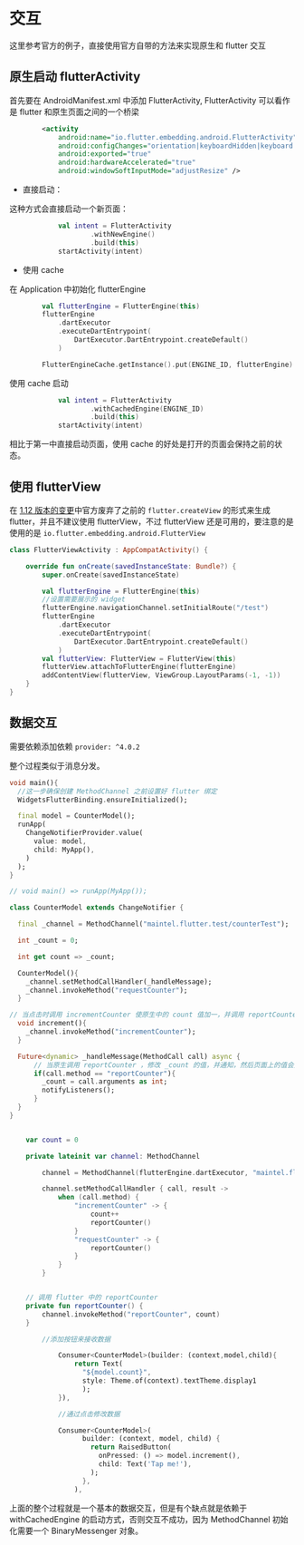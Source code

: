

# 交互

这里参考官方的例子，直接使用官方自带的方法来实现原生和 flutter 交互

## 原生启动 flutterActivity

首先要在 AndroidManifest.xml 中添加 FlutterActivity, FlutterActivity 可以看作是 flutter 和原生页面之间的一个桥梁

```xml
        <activity
            android:name="io.flutter.embedding.android.FlutterActivity"
            android:configChanges="orientation|keyboardHidden|keyboard|screenSize|locale|layoutDirection|fontScale|screenLayout|density"
            android:exported="true"
            android:hardwareAccelerated="true"
            android:windowSoftInputMode="adjustResize" />
```

- 直接启动：

这种方式会直接启动一个新页面：

```kotlin
            val intent = FlutterActivity
                    .withNewEngine()
                    .build(this)
            startActivity(intent)
```

- 使用 cache

在 Application 中初始化 flutterEngine

```kotlin
        val flutterEngine = FlutterEngine(this)
        flutterEngine
            .dartExecutor
            .executeDartEntrypoint(
                DartExecutor.DartEntrypoint.createDefault()
            )

        FlutterEngineCache.getInstance().put(ENGINE_ID, flutterEngine)
```

使用 cache 启动

```kotlin
            val intent = FlutterActivity
                    .withCachedEngine(ENGINE_ID)
                    .build(this)
            startActivity(intent)
```

相比于第一中直接启动页面，使用 cache 的好处是打开的页面会保持之前的状态。

## 使用 flutterView

在 [1.12 版本的变更](https://github.com/flutter/flutter/wiki/Upgrading-pre-1.12-Android-projects)中官方废弃了之前的 `flutter.createView` 的形式来生成 flutter，并且不建议使用 flutterView，不过 flutterView 还是可用的，要注意的是使用的是 `io.flutter.embedding.android.FlutterView`

```kotlin
class FlutterViewActivity : AppCompatActivity() {

    override fun onCreate(savedInstanceState: Bundle?) {
        super.onCreate(savedInstanceState)

        val flutterEngine = FlutterEngine(this)
        //设置需要展示的 widget
        flutterEngine.navigationChannel.setInitialRoute("/test")
        flutterEngine
            .dartExecutor
            .executeDartEntrypoint(
                DartExecutor.DartEntrypoint.createDefault()
            )
        val flutterView: FlutterView = FlutterView(this)
        flutterView.attachToFlutterEngine(flutterEngine)
        addContentView(flutterView, ViewGroup.LayoutParams(-1, -1))
    }
}
```

## 数据交互

需要依赖添加依赖 `provider: ^4.0.2`

整个过程类似于消息分发。

```dart
void main(){
  //这一步确保创建 MethodChannel 之前设置好 flutter 绑定
  WidgetsFlutterBinding.ensureInitialized();

  final model = CounterModel();
  runApp(
    ChangeNotifierProvider.value(
      value: model,
      child: MyApp(),
    )
  );
}

// void main() => runApp(MyApp());

class CounterModel extends ChangeNotifier {

  final _channel = MethodChannel("maintel.flutter.test/counterTest");

  int _count = 0;

  int get count => _count;

  CounterModel(){
    _channel.setMethodCallHandler(_handleMessage);
    _channel.invokeMethod("requestCounter");
  }

// 当点击时调用 incrementCounter 使原生中的 count 值加一，并调用 reportCounter 方法
  void increment(){
    _channel.invokeMethod("incrementCounter");
  }

  Future<dynamic> _handleMessage(MethodCall call) async {
      // 当原生调用 reportCounter ，修改 _count 的值，并通知，然后页面上的值会变化
      if(call.method == "reportCounter"){
        _count = call.arguments as int;
        notifyListeners();
      }
  }
}
```

```kotlin

    var count = 0

    private lateinit var channel: MethodChannel

        channel = MethodChannel(flutterEngine.dartExecutor, "maintel.flutter.test/counterTest")

        channel.setMethodCallHandler { call, result ->
            when (call.method) {
                "incrementCounter" -> {
                    count++
                    reportCounter()
                }
                "requestCounter" -> {
                    reportCounter()
                }
            }
        }


    // 调用 flutter 中的 reportCounter 
    private fun reportCounter() {
        channel.invokeMethod("reportCounter", count)
    }
```

```dart
        //添加按钮来接收数据

            Consumer<CounterModel>(builder: (context,model,child){
                return Text(
                  "${model.count}",
                  style: Theme.of(context).textTheme.display1
                  );
            }),

            //通过点击修改数据

            Consumer<CounterModel>(
                  builder: (context, model, child) {
                    return RaisedButton(
                      onPressed: () => model.increment(),
                      child: Text('Tap me!'),
                    );
                  },
                ),
```

上面的整个过程就是一个基本的数据交互，但是有个缺点就是依赖于 withCachedEngine 的启动方式，否则交互不成功，因为 MethodChannel 初始化需要一个 BinaryMessenger 对象。